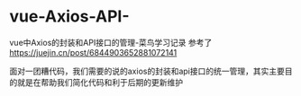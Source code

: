 # vue-Axios-API-
vue中Axios的封装和API接口的管理-菜鸟学习记录
参考了 https://juejin.cn/post/6844903652881072141<br>

面对一团糟代码，我们需要的说的axios的封装和api接口的统一管理，其实主要目的就是在帮助我们简化代码和利于后期的更新维护
